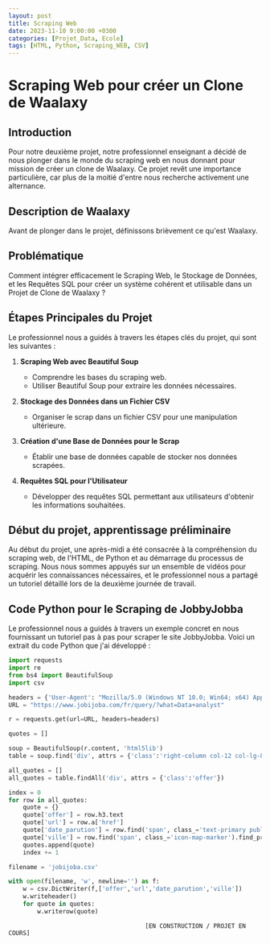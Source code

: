 ```yaml
---
layout: post
title: Scraping Web
date: 2023-11-10 9:00:00 +0300
categories: [Projet_Data, Ecole]
tags: [HTML, Python, Scraping_WEB, CSV]
---
```


# Scraping Web pour créer un Clone de Waalaxy

## Introduction

Pour notre deuxième projet, notre professionnel enseignant a décidé de nous plonger dans le monde du scraping web en nous donnant pour mission de créer un clone de Waalaxy. Ce projet revêt une importance particulière, car plus de la moitié d'entre nous recherche activement une alternance.

## Description de Waalaxy

Avant de plonger dans le projet, définissons brièvement ce qu'est Waalaxy.

## Problématique 

Comment intégrer efficacement le Scraping Web, le Stockage de Données, et les Requêtes SQL pour créer un système cohérent et utilisable dans un Projet de Clone de Waalaxy ?

## Étapes Principales du Projet

Le professionnel nous a guidés à travers les étapes clés du projet, qui sont les suivantes :

1. **Scraping Web avec Beautiful Soup**
   - Comprendre les bases du scraping web.
   - Utiliser Beautiful Soup pour extraire les données nécessaires.

2. **Stockage des Données dans un Fichier CSV**
   - Organiser le scrap dans un fichier CSV pour une manipulation ultérieure.

3. **Création d'une Base de Données pour le Scrap**
   - Établir une base de données capable de stocker nos données scrapées.

4. **Requêtes SQL pour l'Utilisateur**
   - Développer des requêtes SQL permettant aux utilisateurs d'obtenir les informations souhaitées.

## Début du projet, apprentissage préliminaire

Au début du projet, une après-midi a été consacrée à la compréhension du scraping web, de l'HTML, de Python et au démarrage du processus de scraping. Nous nous sommes appuyés sur un ensemble de vidéos pour acquérir les connaissances nécessaires, et le professionnel nous a partagé un tutoriel détaillé lors de la deuxième journée de travail.

## Code Python pour le Scraping de JobbyJobba

Le professionnel nous a guidés à travers un exemple concret en nous fournissant un tutoriel pas à pas pour scraper le site JobbyJobba. Voici un extrait du code Python que j'ai développé :

```python
import requests
import re
from bs4 import BeautifulSoup
import csv

headers = {'User-Agent': "Mozilla/5.0 (Windows NT 10.0; Win64; x64) AppleWebKit/537.36 (KHTML, like Gecko) Chrome/42.0.2311.135 Safari/537.36 Edge/12.246"}
URL = "https://www.jobijoba.com/fr/query/?what=Data+analyst"

r = requests.get(url=URL, headers=headers)

quotes = []

soup = BeautifulSoup(r.content, 'html5lib')
table = soup.find('div', attrs = {'class':'right-column col-12 col-lg-8'})

all_quotes = []
all_quotes = table.findAll('div', attrs = {'class':'offer'})

index = 0
for row in all_quotes:
    quote = {}
    quote['offer'] = row.h3.text
    quote['url'] = row.a['href']
    quote['date_parution'] = row.find('span', class_='text-primary publication_date').get_text(strip=True)
    quote['ville'] = row.find('span', class_='icon-map-marker').find_previous('span', class_='feature').get_text(strip=True) if row.find('span', class_='icon-map-marker') else "pas-de-donnée"
    quotes.append(quote)
    index += 1

filename = 'jobijoba.csv'

with open(filename, 'w', newline='') as f:
    w = csv.DictWriter(f,['offer','url','date_parution','ville'])
    w.writeheader()
    for quote in quotes:
        w.writerow(quote)
```

                                          [EN CONSTRUCTION / PROJET EN COURS]